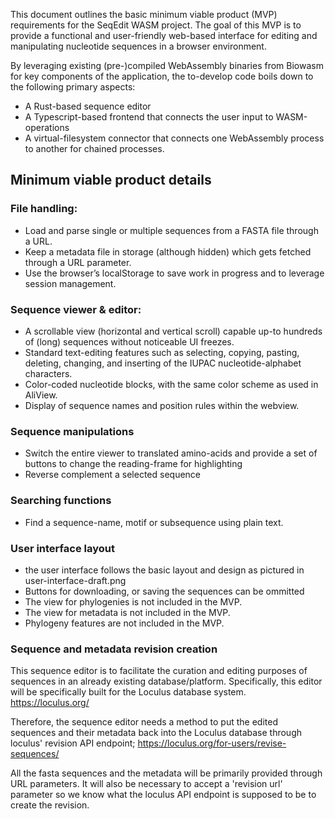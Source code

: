 This document outlines the basic minimum viable product (MVP) requirements for the SeqEdit WASM project. The goal of this MVP is to provide a functional and user-friendly web-based interface for editing and manipulating nucleotide sequences in a browser environment.

By leveraging existing (pre-)compiled WebAssembly binaries from Biowasm for key components of the application, the to-develop code boils down to the following primary aspects:
* A Rust-based sequence editor
* A Typescript-based frontend that connects the user input to WASM-operations
* A virtual-filesystem connector that connects one WebAssembly process to another for chained processes.

## Minimum viable product details

### File handling:

* Load and parse single or multiple sequences from a FASTA file through a URL.
* Keep a metadata file in storage (although hidden) which gets fetched through a URL parameter.
* Use the browser’s localStorage to save work in progress and to leverage session management.

### Sequence viewer & editor:

* A scrollable view (horizontal and vertical scroll) capable up-to hundreds of (long) sequences without noticeable UI freezes.
* Standard text-editing features such as selecting, copying, pasting, deleting, changing, and inserting of the IUPAC nucleotide-alphabet characters.
* Color-coded nucleotide blocks, with the same color scheme as used in AliView.
* Display of sequence names and position rules within the webview.

### Sequence manipulations

* Switch the entire viewer to translated amino-acids and provide a set of buttons to change the reading-frame for highlighting
* Reverse complement a selected sequence

### Searching functions

* Find a sequence-name, motif or subsequence using plain text.

### User interface layout

* the user interface follows the basic layout and design as pictured in user-interface-draft.png
* Buttons for downloading, or saving the sequences can be ommitted
* The view for phylogenies is not included in the MVP.
* The view for metadata is not included in the MVP.
* Phylogeny features are not included in the MVP.

### Sequence and metadata revision creation

This sequence editor is to facilitate the curation and editing purposes of sequences in an already existing database/platform.
Specifically, this editor will be specifically built for the Loculus database system. https://loculus.org/

Therefore, the sequence editor needs a method to put the edited sequences and their metadata back into the Loculus database through loculus' revision API endpoint; https://loculus.org/for-users/revise-sequences/

All the fasta sequences and the metadata will be primarily provided through URL parameters. It will also be necessary to accept a 'revision url' parameter so we know what the loculus API endpoint is supposed to be to create the revision.